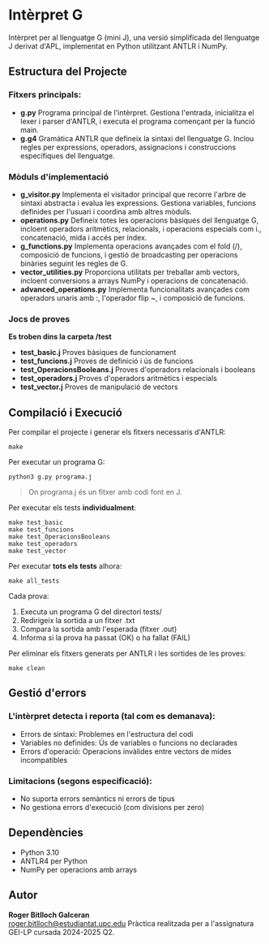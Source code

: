 # Intèrpret G
Intèrpret per al llenguatge G (mini J), una versió simplificada del llenguatge J derivat d'APL, implementat en Python utilitzant ANTLR i NumPy.

## Estructura del Projecte

### Fitxers principals:

- **g.py**
Programa principal de l'intèrpret. Gestiona l'entrada, inicialitza el lexer i parser d'ANTLR, i executa el programa començant per la funció main.
- **g.g4**
Gramàtica ANTLR que defineix la sintaxi del llenguatge G. Inclou regles per expressions, operadors, assignacions i construccions específiques del llenguatge.

### Mòduls d'implementació

- **g_visitor.py**
Implementa el visitador principal que recorre l'arbre de sintaxi abstracta i evalua les expressions. Gestiona variables, funcions definides per l'usuari i coordina amb altres mòduls.
- **operations.py**
Defineix totes les operacions bàsiques del llenguatge G, incloent operadors aritmètics, relacionals, i operacions especials com i., concatenació, mida i accés per índex.
- **g_functions.py**
Implementa operacions avançades com el fold (/), composició de funcions, i gestió de broadcasting per operacions binàries seguint les regles de G.
- **vector_utilities.py**
Proporciona utilitats per treballar amb vectors, incloent conversions a arrays NumPy i operacions de concatenació.
- **advanced_operations.py**
Implementa funcionalitats avançades com operadors unaris amb :, l'operador flip ~, i composició de funcions.

### Jocs de proves
**Es troben dins la carpeta /test**
- **test_basic.j**
Proves bàsiques de funcionament
- **test_funcions.j**
Proves de definició i ús de funcions
- **test_OperacionsBooleans.j**
Proves d'operadors relacionals i booleans
- **test_operadors.j**
Proves d'operadors aritmètics i especials
- **test_vector.j**
Proves de manipulació de vectors

## Compilació i Execució
Per compilar el projecte i generar els fitxers necessaris d'ANTLR:
```
make
```

Per executar un programa G:
```
python3 g.py programa.j
```
>On programa.j és un fitxer amb codi font en J.

Per executar els tests **individualment**:
```
make test_basic
make test_funcions
make test_OperacionsBooleans
make test_operadors
make test_vector
```

Per executar **tots els tests** alhora:
```
make all_tests
```
Cada prova:
1. Executa un programa G del directori tests/
2. Redirigeix la sortida a un fitxer .txt
3. Compara la sortida amb l'esperada (fitxer .out)
4. Informa si la prova ha passat (OK) o ha fallat (FAIL)

Per eliminar els fitxers generats per ANTLR i les sortides de les proves:
```
make clean
```

## Gestió d'errors
### L'intèrpret detecta i reporta (tal com es demanava):
- Errors de sintaxi: Problemes en l'estructura del codi
- Variables no definides: Ús de variables o funcions no declarades
- Errors d'operació: Operacions invàlides entre vectors de mides incompatibles

### Limitacions (segons especificació):
- No suporta errors semàntics ni errors de tipus
- No gestiona errors d'execució (com divisions per zero)

## Dependències
- Python 3.10
- ANTLR4 per Python
- NumPy per operacions amb arrays

## Autor
**Roger Bitlloch Galceran**  
roger.bitlloch@estudiantat.upc.edu
Pràctica realitzada per a l'assignatura GEI-LP cursada 2024-2025 Q2.
